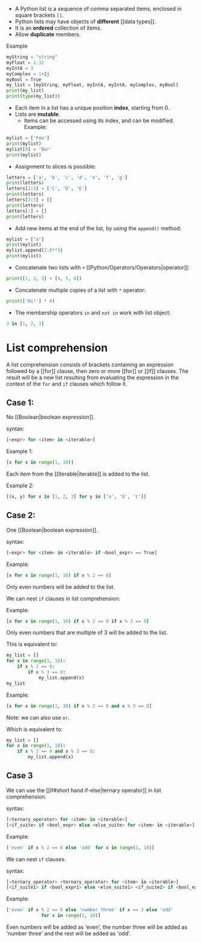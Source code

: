 - A Python list is a sequence of comma separated items, enclosed in square brackets `[]`.
- Python lists may have objects of **different** [[data types]].
- It is an **ordered** collection of items.
- Allow **duplicate** members.

Example
```Python
myString = "string"
myFloat = 2.32
myIntA = 3
myComplex = 1+2j
myBool = True
my_list = [myString, myFloat, myIntA, myIntA, myComplex, myBool]
print(my_list)
print(type(my_list))
```

- Each item in a list has a unique position **index**, starting from 0.
- Lists are **mutable**.
	- Items can be accessed using its index, and can be modified.
Example:
```Python
mylist = ['Foo']
print(mylist)
mylist[0] = 'Bar'
print(mylist)
```

- Assignment to slices is possible:
```Python
letters = ['a', 'b', 'c', 'd', 'e', 'f', 'g']
print(letters)
letters[2:5] = ['C', 'D', 'E']
print(letters)
letters[2:5] = []
print(letters)
letters[:] = []
print(letters)
```

- Add new items at the end of the list, by using the `append()` method:
```Python
mylist = ["a"]
print(mylist)
mylist.append(2.0**3)
print(mylist)
```

- Concatenate two lists with `+` [[Python/Operators/Operators|operator]]:
```Python
print([1, 2, 3] + [4, 5, 6])
```

- Concatenate multiple copies of a list with `*` operator:
```Python
print(['Hi!'] * 4)
```

- The membership operators `in` and `not in` work with list object:
```Python
3 in [1, 2, 3]
```

# List comprehension

A list comprehension consists of brackets containing an expression followed by a [[for]] clause, then zero or more [[for]] or [[if]] clauses. The result will be a new list resulting from evaluating the expression in the context of the `for` and `if` clauses which follow it.

## Case 1: 

No [[Boolean|boolean expression]].

syntax:
```Python
[<expr> for <item> in <iterable>]
```

Example 1:
```Python
[x for x in range(1, 10)]
```
Each item from the [[Iterable|iterable]] is added to the list.

Example 2:
```Python
[(x, y) for x in [1, 2, 3] for y in ['a', 'b', 'c']]
```
## Case 2:

One [[Boolean|boolean expression]].

syntax:
```Python
[<expr> for <item> in <iterable> if <bool_expr> == True]
```

Example:
```Python
[x for x in range(1, 10) if x % 2 == 0]
```
Only even numbers will be added to the list.

We can nest `if` clauses in list comprehension:

Example:
```Python
[x for x in range(1, 10) if x % 2 == 0 if x % 3 == 0]
```
Only even numbers that are multiple of 3 will be added to the list.

This is equivalent to:
```Python
my_list = []
for x in range(1, 10):
    if x % 2 == 0:
        if x % 3 == 0:
            my_list.append(x)
my_list
```

Example:
```Python
[x for x in range(1, 10) if x % 2 == 0 and x % 3 == 0]
```
Note: we can also use `or`.

Which is equivalent to:
```Python
my_list = []
for x in range(1, 10):
    if x % 2 == 0 and x % 3 == 0:
        my_list.append(x)
```

## Case 3

We can use the [[if#short hand if-else|ternary operator]] in list comprehension.

syntax:
```Python
[<ternary_operator> for <item> in <iterable>]
[<if_suite> if <bool_expr> else <else_suite> for <item> in <iterable>]
```

Example:
```Python
['even' if x % 2 == 0 else 'odd' for x in range(1, 10)]
```

We can nest  `if` clauses.

syntax:
```Python
[<ternary_operator> <ternary_operator> for <item> in <iterable>]
[<if_suite1> if <bool_expr1> else <else_suite1> <if_suite2> if <bool_expr2> else <else_suite2> for <item> in <iterable>]
```

Example:
```Python
['even' if x % 2 == 0 else 'number three' if x == 3 else 'odd' 
             for x in range(1, 10)]
```
Even numbers will be added as 'even', the number three will be added as 'number three' and the rest will be added as 'odd'.
